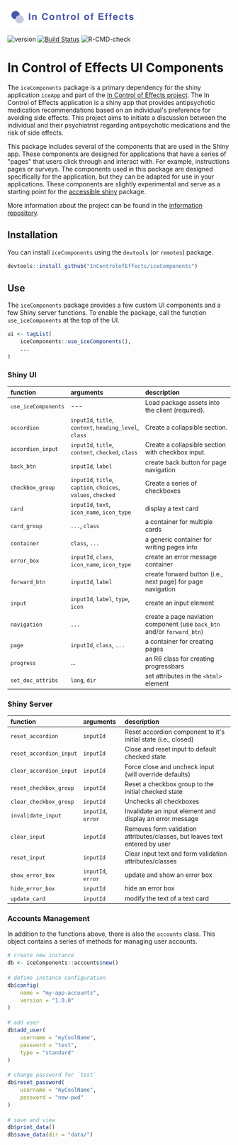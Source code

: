 ![The In Control of Effects project](incontrolofeffects.png)

<!-- badges: start -->
![version](https://img.shields.io/github/package-json/v/InControlofEffects/iceComponents/prod?color=%235ABCB9)
[![Build Status](https://travis-ci.com/InControlofEffects/iceComponents.svg?token=nbvsGFZ6SFL5RUxtUKJb&branch=prod)](https://travis-ci.com/InControlofEffects/iceComponents)
![R-CMD-check](https://github.com/InControlofEffects/iceComponents/workflows/R-CMD-check/badge.svg)
<!-- badges: end -->

# In Control of Effects UI Components

The `iceComponents` package is a primary dependency for the shiny application `iceApp` and part of the [In Control of Effects project](https://github.com/InControlofEffects). The In Control of Effects application is a shiny app that provides antipsychotic medication recommendations based on an individual's preference for avoiding side effects. This project aims to initiate a discussion between the individual and their psychiatrist regarding antipsychotic medications and the risk of side effects.

This package includes several of the components that are used in the Shiny app. These components are designed for applications that have a series of "pages" that users click through and interact with. For example, instructions pages or surveys. The components used in this package are designed specifically for the application, but they can be adapted for use in your applications. These components are slightly experimental and serve as a starting point for the [accessible shiny](https://github.com/davidruvolo51/accessibleshiny) package.

More information about the project can be found in the [information repository](https://github.com/InControlofEffects/information).

## Installation

You can install `iceComponents` using the `devtools` (or `remotes`) package.

``` r
devtools::install_github("InControlofEffects/iceComponents")
```

## Use

The `iceComponents` package provides a few custom UI components and a few Shiny server functions. To enable the package, call the function `use_iceComponents` at the top of the UI.

```r
ui <- tagList(
    iceComponents::use_iceComponents(),
    ...
)
```

### Shiny UI

| function  | arguments | description 
| :-------  | :-------- | :----------
| `use_iceComponents` | --- | Load package assets into the client (required).
| `accordion` | `inputId`, `title`, `content`, `heading_level`, `class` | Create a collapsible section.
| `accordion_input` | `inputId`, `title`, `content`, `checked`, `class` | Create a collapsible section with checkbox input.
| `back_btn` | `inputId`, `label` | create back button for page navigation
| `checkbox_group` | `inputId`, `title`, `caption`, `choices`, `values`, `checked` | Create a series of checkboxes
| `card` | `inputId`, `text`, `icon_name`, `icon_type` | display a text card
| `card_group` | `...`, `class` | a container for multiple cards
| `container` | `class`, `...` | a generic container for writing pages into
| `error_box` | `inputId`, `class`, `icon_name`, `icon_type` | create an error message container
| `forward_btn` | `inputId`, `label` | create forward button (i.e., next page) for page navigation
| `input` | `inputId`, `label`, `type`, `icon` | create an input element
| `navigation` | `...` | create a page naviation component (use `back_btn` and/or `forward_btn`)
| `page` | `inputId`, `class`, `...` | a container for creating pages
| `progress` | ... | an R6 class for creating progressbars
| `set_doc_attribs` | `lang`, `dir` | set attributes in the `<html>` element

### Shiny Server

| function  | arguments | description 
| :-------  | :-------- | :----------
| `reset_accordion` | `inputId` | Reset accordion component to it's initial state (i.e., closed)
| `reset_accordion_input` | `inputId` | Close and reset input to default checked state
| `clear_accordion_input` | `inputId` | Force close and uncheck input (will override defaults)
| `reset_checkbox_group`  | `inputId` | Reset a checkbox group to the initial checked state
| `clear_checkbox_group`  | `inputId` | Unchecks all checkboxes
| `invalidate_input` | `inputId`, `error` | Invalidate an input element and display an error message
| `clear_input` | `inputId` | Removes form validation attributes/classes, but leaves text entered by user
| `reset_input` | `inputId` | Clear input text and form validation attributes/classes
| `show_error_box` | `inputId`, `error` | update and show an error box
| `hide_error_box` | `inputId` | hide an error box
| `update_card` | `inputId` | modify the text of a text card

### Accounts Management

In addition to the functions above, there is also the `accounts` class. This object contains a series of methods for managing user accounts.

```r
# create new instance
db <- iceComponents::accounts$new()

# define instance configuration
db$config(
    name = "my-app-accounts",
    version = "1.0.0"
)

# add user
db$add_user(
    username = "myCoolName",
    password = "test",
    type = "standard"
)

# change password for `test`
db$reset_password(
    username = "myCoolName",
    password = "new-pwd"
)

# save and view
db$print_data()
db$save_data(dir = "data/")
```
